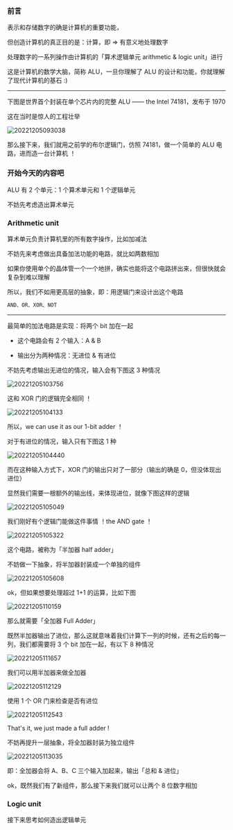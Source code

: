 ### 前言

表示和存储数字的确是计算机的重要功能，

但创造计算机的真正目的是：计算，即 => 有意义地处理数字

处理数字的一系列操作由计算机的「算术逻辑单元 arithmetic & logic unit」进行

这是计算机的数学大脑，简称 ALU，一旦你理解了 ALU 的设计和功能，你就理解了现代计算机的基石 :)

---

下图是世界首个封装在单个芯片内的完整 ALU —— the Intel 74181，发布于 1970

这在当时是惊人的工程壮举

![20221205093038](https://aliyun-oss-lpj.oss-cn-qingdao.aliyuncs.com/images/by-clipboard/20221205093038.png)

那么接下来，我们就用之前学的布尔逻辑门，仿照 74181，做一个简单的 ALU 电路，进而造一台计算机 ！

### 开始今天的内容吧

ALU 有 2 个单元：1 个算术单元和 1 个逻辑单元

不妨先考虑造出算术单元

### Arithmetic unit

算术单元负责计算机里的所有数字操作，比如加减法

不妨先来考虑做出具备加法功能的电路，就比如两数相加

如果你使用单个的晶体管一个一个地拼，确实也能将这个电路拼出来，但很快就会复杂到难以理解

所以，我们不如用更高层的抽象，即：用逻辑门来设计出这个电路

```txt
AND、OR、XOR、NOT
```

---

最简单的加法电路是实现：将两个 bit 加在一起

- 这个电路会有 2 个输入：A & B

- 输出分为两种情况：无进位 & 有进位

不妨先考虑输出无进位的情况，输入会有下图这 3 种情况

![20221205103756](https://aliyun-oss-lpj.oss-cn-qingdao.aliyuncs.com/images/by-clipboard/20221205103756.png)

这和 XOR 门的逻辑完全相同 ！

![20221205104133](https://aliyun-oss-lpj.oss-cn-qingdao.aliyuncs.com/images/by-clipboard/20221205104133.png)

所以，we can use it as our 1-bit adder ！

对于有进位的情况，输入只有下图这 1 种

![20221205104440](https://aliyun-oss-lpj.oss-cn-qingdao.aliyuncs.com/images/by-clipboard/20221205104440.png)

而在这种输入方式下，XOR 门的输出只对了一部分（输出的确是 0，但没体现出进位）

显然我们需要一根额外的输出线，来体现进位，就像下图这样的逻辑

![20221205105049](https://aliyun-oss-lpj.oss-cn-qingdao.aliyuncs.com/images/by-clipboard/20221205105049.png)

我们刚好有个逻辑门能做这件事情 ！the AND gate ！

![20221205105322](https://aliyun-oss-lpj.oss-cn-qingdao.aliyuncs.com/images/by-clipboard/20221205105322.png)

这个电路，被称为「半加器 half adder」

不妨做一下抽象，将半加器封装成一个单独的组件

![20221205105608](https://aliyun-oss-lpj.oss-cn-qingdao.aliyuncs.com/images/by-clipboard/20221205105608.png)

ok，但如果想要处理超过 1+1 的运算，比如下图

![20221205110159](https://aliyun-oss-lpj.oss-cn-qingdao.aliyuncs.com/images/by-clipboard/20221205110159.png)

那么就需要「全加器 Full Adder」

既然半加器输出了进位，那么这就意味着我们计算下一列的时候，还有之后的每一列，我们都需要将 3 个 bit 加在一起，有以下 8 种情况

![20221205111657](https://aliyun-oss-lpj.oss-cn-qingdao.aliyuncs.com/images/by-clipboard/20221205111657.png)

我们可以用半加器来做全加器

![20221205112129](https://aliyun-oss-lpj.oss-cn-qingdao.aliyuncs.com/images/by-clipboard/20221205112129.png)

使用 1 个 OR 门来检查是否有进位

![20221205112543](https://aliyun-oss-lpj.oss-cn-qingdao.aliyuncs.com/images/by-clipboard/20221205112543.png)

That's it, we just made a full adder !

不妨再提升一层抽象，将全加器封装为独立组件

![20221205113035](https://aliyun-oss-lpj.oss-cn-qingdao.aliyuncs.com/images/by-clipboard/20221205113035.png)

即：全加器会将 A、B、C 三个输入加起来，输出「总和 & 进位」

ok，既然我们有了新组件，那么接下来我们就可以让两个 8 位数字相加







### Logic unit

接下来思考如何造出逻辑单元

